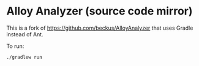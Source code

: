 Alloy Analyzer (source code mirror)
===================================

This is a fork of <https://github.com/beckus/AlloyAnalyzer> that uses Gradle
instead of Ant.

To run:

```
./gradlew run
```
